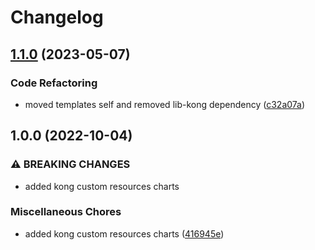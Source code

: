 # Changelog

## [1.1.0](https://github.com/ptonini/helm-charts/compare/kong-consumer-v1.0.0...kong-consumer-v1.1.0) (2023-05-07)


### Code Refactoring

* moved templates self and removed lib-kong dependency ([c32a07a](https://github.com/ptonini/helm-charts/commit/c32a07a39b28369aa5bccf28a526ae14e137669d))

## 1.0.0 (2022-10-04)


### ⚠ BREAKING CHANGES

* added kong custom resources charts

### Miscellaneous Chores

* added kong custom resources charts ([416945e](https://github.com/ptonini/helm-charts/commit/416945e9564e252b5b87f98ba78d1e59f1d04a69))
